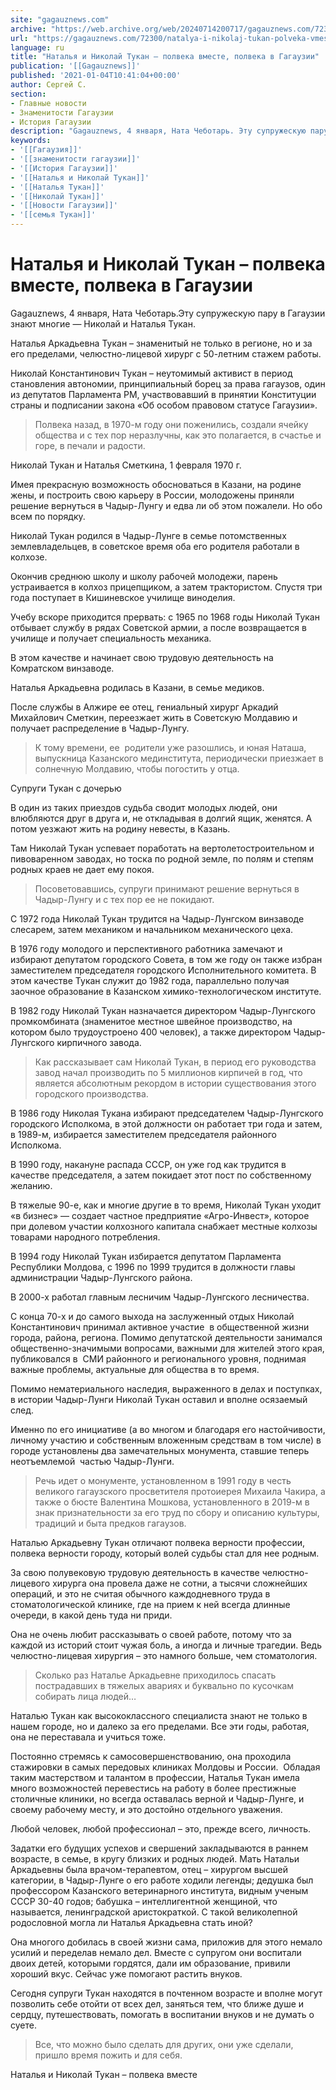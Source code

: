```yaml
---
site: "gagauznews.com"
archive: "https://web.archive.org/web/20240714200717/gagauznews.com/72300/natalya-i-nikolaj-tukan-polveka-vmeste-polveka-v-gagauzii.html"
url: "https://gagauznews.com/72300/natalya-i-nikolaj-tukan-polveka-vmeste-polveka-v-gagauzii.html"
language: ru
title: "Наталья и Николай Тукан – полвека вместе, полвека в Гагаузии"
publication: '[[Gagauznews]]'
published: '2021-01-04T10:41:04+00:00'
author: Сергей С.
section:
- Главные новости
- Знаменитости Гагаузии
- История Гагаузии
description: "Gagauznews, 4 января, Ната Чеботарь. Эту супружескую пару в Гагаузии знают многие — Николай и Наталья Тукан. Наталья Аркадьевна Тукан – знаменитый не только в регионе, но и за его пределами, челюстно-лицевой хирург с 50-летним стажем работы. Николай Константинович Тукан – неутомимый активист в период становления автономии, принципиальный борец за права гагаузов, один из депутатов Парламента РМ, участвовавший в принятии Конституции страны и подписании закона «Об особом правовом статусе Гагаузии». Полвека назад, в 1970-м году они поженились, создали ячейку общества и с тех пор неразлучны, как это полагается, в счастье и горе, в печали и радости. Имея прекрасную возможность обосноваться […]"
keywords:
- '[[Гагаузия]]'
- '[[знаменитости гагаузии]]'
- '[[История Гагаузии]]'
- '[[Наталья и Николай Тукан]]'
- '[[Наталья Тукан]]'
- '[[Николай Тукан]]'
- '[[Новости Гагаузии]]'
- '[[семья Тукан]]'
---
```


# Наталья и Николай Тукан – полвека вместе, полвека в Гагаузии

Gagauznews, 4 января, Ната Чеботарь.Эту супружескую пару в Гагаузии знают многие — Николай и Наталья Тукан.

Наталья Аркадьевна Тукан – знаменитый не только в регионе, но и за его пределами, челюстно-лицевой хирург с 50-летним стажем работы.

Николай Константинович Тукан – неутомимый активист в период становления автономии, принципиальный борец за права гагаузов, один из депутатов Парламента РМ, участвовавший в принятии Конституции страны и подписании закона «Об особом правовом статусе Гагаузии».

> Полвека назад, в 1970-м году они поженились, создали ячейку общества и с тех пор неразлучны, как это полагается, в счастье и горе, в печали и радости.

Николай Тукан и Наталья Сметкина, 1 февраля 1970 г.

Имея прекрасную возможность обосноваться в Казани, на родине жены, и построить свою карьеру в России, молодожены приняли решение вернуться в Чадыр-Лунгу и едва ли об этом пожалели. Но обо всем по порядку.

Николай Тукан родился в Чадыр-Лунге в семье потомственных землевладельцев, в советское время оба его родителя работали в колхозе.

Окончив среднюю школу и школу рабочей молодежи, парень  устраивается в колхоз прицепщиком, а затем трактористом. Спустя три года поступает в Кишиневское училище виноделия.

Учебу вскоре приходится прервать: с 1965 по 1968 годы Николай Тукан отбывает службу в рядах Советской армии, а после возвращается в училище и получает специальность механика.

В этом качестве и начинает свою трудовую деятельность на Комратском винзаводе.

Наталья Аркадьевна родилась в Казани, в семье медиков.

После службы в Алжире ее отец, гениальный хирург Аркадий Михайлович Сметкин, переезжает жить в Советскую Молдавию и получает распределение в Чадыр-Лунгу.

> К тому времени, ее  родители уже разошлись, и юная Наташа, выпускница Казанского мединститута, периодически приезжает в солнечную Молдавию, чтобы погостить у отца.

Супруги Тукан с дочерью

В один из таких приездов судьба сводит молодых людей, они влюбляются друг в друга и, не откладывая в долгий ящик, женятся. А потом уезжают жить на родину невесты, в Казань.

Там Николай Тукан успевает поработать на вертолетостроительном и пивоваренном заводах, но тоска по родной земле, по полям и степям родных краев не дает ему покоя.

> Посоветовавшись, супруги принимают решение вернуться в Чадыр-Лунгу и с тех пор ее не покидают.

С 1972 года Николай Тукан трудится на Чадыр-Лунгском винзаводе слесарем, затем механиком и начальником механического цеха.

В 1976 году молодого и перспективного работника замечают и избирают депутатом городского Совета, в том же году он также избран заместителем председателя городского Исполнительного комитета. В этом качестве Тукан служит до 1982 года, параллельно получая заочное образование в Казанском химико-технологическом институте.

В 1982 году Николай Тукан назначается директором Чадыр-Лунгского промкомбината (знаменитое местное швейное производство, на котором было трудоустроено 400 человек), а также директором Чадыр-Лунгского кирпичного завода.

> Как рассказывает сам Николай Тукан, в период его руководства завод начал производить по 5 миллионов кирпичей в год, что является абсолютным рекордом в истории существования этого городского производства.

В 1986 году Николая Тукана избирают председателем Чадыр-Лунгского городского Исполкома, в этой должности он работает три года и затем, в 1989-м, избирается заместителем председателя районного Исполкома.

В 1990 году, накануне распада СССР, он уже год как трудится в качестве председателя, а затем покидает этот пост по собственному желанию.

В тяжелые 90-е, как и многие другие в то время, Николай Тукан уходит «в бизнес» — создает частное предприятие «Агро-Инвест», которое при долевом участии колхозного капитала снабжает местные колхозы товарами народного потребления.

В 1994 году Николай Тукан избирается депутатом Парламента Республики Молдова, с 1996 по 1999 трудится в должности главы администрации Чадыр-Лунгского района.

В 2000-х работал главным лесничим Чадыр-Лунгского лесничества.

С конца 70-х и до самого выхода на заслуженный отдых Николай Константинович принимал активное участие  в общественной жизни города, района, региона. Помимо депутатской деятельности занимался общественно-значимыми вопросами, важными для жителей этого края, публиковался в  СМИ районного и регионального уровня, поднимая важные проблемы, актуальные для общества в то время.

Помимо нематериального наследия, выраженного в делах и поступках, в истории Чадыр-Лунги Николай Тукан оставил и вполне осязаемый след.

Именно по его инициативе (а во многом и благодаря его настойчивости, личному участию и собственным вложенным средствам в том числе) в городе установлены два замечательных монумента, ставшие теперь неотъемлемой  частью Чадыр-Лунги.

> Речь идет о монументе, установленном в 1991 году в честь великого гагаузского просветителя протоиерея Михаила Чакира, а также о бюсте Валентина Мошкова, установленного в 2019-м в знак признательности за его труд по сбору и описанию культуры, традиций и быта предков гагаузов.

Наталью Аркадьевну Тукан отличают полвека верности профессии, полвека верности городу, который волей судьбы стал для нее родным.

За свою полувековую трудовую деятельность в качестве челюстно-лицевого хирурга она провела даже не сотни, а тысячи сложнейших операций, и это не считая обычного каждодневного труда в стоматологической клинике, где на прием к ней всегда длинные очереди, в какой день туда ни приди.

Она не очень любит рассказывать о своей работе, потому что за каждой из историй стоит чужая боль, а иногда и личные трагедии. Ведь  челюстно-лицевая хирургия – это намного больше, чем стоматология.

> Сколько раз Наталье Аркадьевне приходилось спасать пострадавших в тяжелых авариях и буквально по кусочкам собирать лица людей…

Наталью Тукан как высококлассного специалиста знают не только в нашем городе, но и далеко за его пределами. Все эти годы, работая, она не переставала и учиться тоже.

Постоянно стремясь к самосовершенствованию, она проходила стажировки в самых передовых клиниках Молдовы и России.  Обладая таким мастерством и талантом в профессии, Наталья Тукан имела много возможностей перевестись на работу в более престижные столичные клиники, но всегда оставалась верной и Чадыр-Лунге, и своему рабочему месту, и это достойно отдельного уважения.

Любой человек, любой профессионал – это, прежде всего, личность.

Задатки его будущих успехов и свершений закладываются в раннем возрасте, в семье, в кругу близких и родных людей. Мать Натальи Аркадьевны была врачом-терапевтом, отец – хирургом высшей категории, в Чадыр-Лунге о его работе ходили легенды; дедушка был профессором Казанского ветеринарного института, видным ученым СССР 30-40 годов; бабушка – интеллигентной женщиной, что называется, ленинградской аристократкой. С такой великолепной родословной могла ли Наталья Аркадьевна стать иной?

Она многого добилась в своей жизни сама, приложив для этого немало усилий и переделав немало дел. Вместе с супругом они воспитали двоих детей, которыми гордятся, дали им образование, привили хороший вкус. Сейчас уже помогают растить внуков.

Сегодня супруги Тукан находятся в почтенном возрасте и вполне могут позволить себе отойти от всех дел, заняться тем, что ближе душе и сердцу, путешествовать, помогать в воспитании внуков и не думать о суете.

> Все, что можно было сделать для других, они уже сделали, пришло время пожить и для себя.

Наталья и Николай Тукан – полвека вместе
